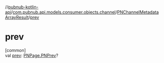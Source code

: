 //[pubnub-kotlin-api](../../../index.md)/[com.pubnub.api.models.consumer.objects.channel](../index.md)/[PNChannelMetadataArrayResult](index.md)/[prev](prev.md)

# prev

[common]\
val [prev](prev.md): [PNPage.PNPrev](../../com.pubnub.api.models.consumer.objects/-p-n-page/-p-n-prev/index.md)?
